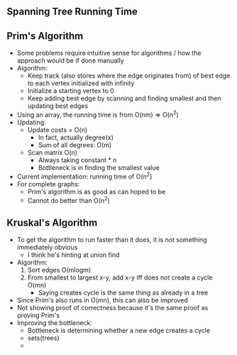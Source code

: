 ## Spanning Tree Running Time

## Prim's Algorithm
<!--- Running time: O(nm)-->
- Some problems require intuitive sense for algorithms / how the approach would be if done manually
- Algorithm:
    - Keep track (also stores where the edge originates from) of best edge to each vertex initialized with infinity
    - Initialize a starting vertex to 0
    - Keep adding best edge by scanning and finding smallest and then updating best edges
- Using an array, the running time is from O(nm) => O(n<sup>2</sup>)
- Updating:
    - Update costs = O(n)
        - In fact, actually degree(x)
        - Sum of all degrees: O(m)
    - Scan matrix O(n)
        - Always taking constant * n
        - Bottleneck is in finding the smallest value
- Current implementation: running time of O(n<sup>2</sup>)
- For complete graphs:
    - Prim's algorithm is as good as can hoped to be
    - Cannot do better than O(n<sup>2</sup>)

## Kruskal's Algorithm
- To get the algorithm to run faster than it does, it is not something immediately obvious
    - I think he's hinting at union find
- Algorithm:
    1. Sort edges O(mlogm)
    2. From smallest to largest x-y, add x-y iff does not create a cycle O(mn)
        - Saying creates cycle is the same thing as already in a tree
- Since Prim's also runs in O(mn), this can also be improved
- Not showing proof of correctness because it's the same proof as proving Prim's
- Improving the bottleneck:
    - Bottleneck is determining whether a new edge creates a cycle
    - sets(trees)
    - 
